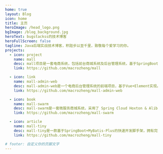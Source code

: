 ```yaml
---
home: true
layout: Blog
icon: home
title: 主页
heroImage: /head_logo.png
bgImage: /blog_background.jpg
heroText: bugstackss的技术博客
heroFullScreen: false
tagline: Java后端实战技术博客，积跬步以至千里，致敬每个爱学习的你。
projects:
  - icon: project
    name: mall
    desc: mall项目是一套电商系统，包括前台商城系统及后台管理系统，基于SpringBoot+MyBatis实现，采用Docker容器化部署。
    link: https://github.com/macrozheng/mall

  - icon: link
    name: mall-admin-web
    desc: mall-admin-web是一个电商后台管理系统的前端项目，基于Vue+Element实现。
    link: https://github.com/macrozheng/mall-admin-web

  - icon: book
    name: mall-swarm
    desc: mall-swarm是一套微服务商城系统，采用了 Spring Cloud Hoxton & Alibaba、Spring Boot 2.3、Docker、Kubernetes等核心技术。
    link: https://github.com/macrozheng/mall-swarm

  - icon: article
    name: mall-tiny
    desc: mall-tiny是一款基于SpringBoot+MyBatis-Plus的快速开发脚手架，拥有完整的权限管理功能，可对接Vue前端，开箱即用。
    link: https://github.com/macrozheng/mall-tiny

# footer: 自定义你的页脚文字
---
```

